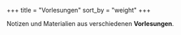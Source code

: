 +++
title = "Vorlesungen"
sort_by = "weight"
+++

Notizen und Materialien aus verschiedenen **Vorlesungen**.